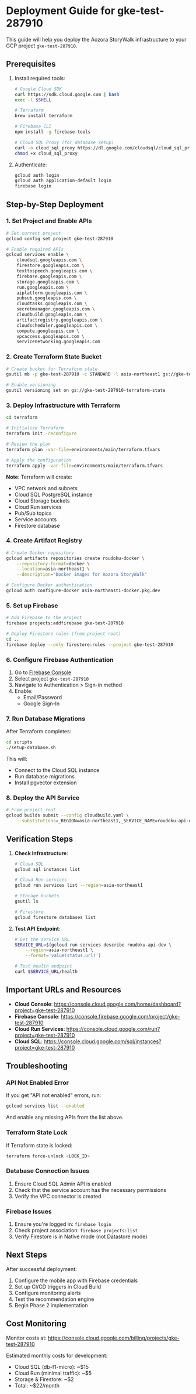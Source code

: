 # Deployment Guide for gke-test-287910

This guide will help you deploy the Aozora StoryWalk infrastructure to your GCP project `gke-test-287910`.

## Prerequisites

1. Install required tools:
   ```bash
   # Google Cloud SDK
   curl https://sdk.cloud.google.com | bash
   exec -l $SHELL
   
   # Terraform
   brew install terraform
   
   # Firebase CLI
   npm install -g firebase-tools
   
   # Cloud SQL Proxy (for database setup)
   curl -o cloud_sql_proxy https://dl.google.com/cloudsql/cloud_sql_proxy.darwin.amd64
   chmod +x cloud_sql_proxy
   ```

2. Authenticate:
   ```bash
   gcloud auth login
   gcloud auth application-default login
   firebase login
   ```

## Step-by-Step Deployment

### 1. Set Project and Enable APIs

```bash
# Set current project
gcloud config set project gke-test-287910

# Enable required APIs
gcloud services enable \
    cloudsql.googleapis.com \
    firestore.googleapis.com \
    texttospeech.googleapis.com \
    firebase.googleapis.com \
    storage.googleapis.com \
    run.googleapis.com \
    aiplatform.googleapis.com \
    pubsub.googleapis.com \
    cloudtasks.googleapis.com \
    secretmanager.googleapis.com \
    cloudbuild.googleapis.com \
    artifactregistry.googleapis.com \
    cloudscheduler.googleapis.com \
    compute.googleapis.com \
    vpcaccess.googleapis.com \
    servicenetworking.googleapis.com
```

### 2. Create Terraform State Bucket

```bash
# Create bucket for Terraform state
gsutil mb -p gke-test-287910 -c STANDARD -l asia-northeast1 gs://gke-test-287910-terraform-state

# Enable versioning
gsutil versioning set on gs://gke-test-287910-terraform-state
```

### 3. Deploy Infrastructure with Terraform

```bash
cd terraform

# Initialize Terraform
terraform init -reconfigure

# Review the plan
terraform plan -var-file=environments/main/terraform.tfvars

# Apply the configuration
terraform apply -var-file=environments/main/terraform.tfvars
```

**Note**: Terraform will create:
- VPC network and subnets
- Cloud SQL PostgreSQL instance
- Cloud Storage buckets
- Cloud Run services
- Pub/Sub topics
- Service accounts
- Firestore database

### 4. Create Artifact Registry

```bash
# Create Docker repository
gcloud artifacts repositories create roudoku-docker \
    --repository-format=docker \
    --location=asia-northeast1 \
    --description="Docker images for Aozora StoryWalk"

# Configure Docker authentication
gcloud auth configure-docker asia-northeast1-docker.pkg.dev
```

### 5. Set up Firebase

```bash
# Add Firebase to the project
firebase projects:addfirebase gke-test-287910

# Deploy Firestore rules (from project root)
cd ..
firebase deploy --only firestore:rules --project gke-test-287910
```

### 6. Configure Firebase Authentication

1. Go to [Firebase Console](https://console.firebase.google.com)
2. Select project `gke-test-287910`
3. Navigate to Authentication > Sign-in method
4. Enable:
   - Email/Password
   - Google Sign-In

### 7. Run Database Migrations

After Terraform completes:

```bash
cd scripts
./setup-database.sh
```

This will:
- Connect to the Cloud SQL instance
- Run database migrations
- Install pgvector extension

### 8. Deploy the API Service

```bash
# From project root
gcloud builds submit --config cloudbuild.yaml \
    --substitutions=_REGION=asia-northeast1,_SERVICE_NAME=roudoku-api-dev
```

## Verification Steps

1. **Check Infrastructure**:
   ```bash
   # Cloud SQL
   gcloud sql instances list
   
   # Cloud Run services
   gcloud run services list --region=asia-northeast1
   
   # Storage buckets
   gsutil ls
   
   # Firestore
   gcloud firestore databases list
   ```

2. **Test API Endpoint**:
   ```bash
   # Get the service URL
   SERVICE_URL=$(gcloud run services describe roudoku-api-dev \
       --region=asia-northeast1 \
       --format='value(status.url)')
   
   # Test health endpoint
   curl $SERVICE_URL/health
   ```

## Important URLs and Resources

- **Cloud Console**: https://console.cloud.google.com/home/dashboard?project=gke-test-287910
- **Firebase Console**: https://console.firebase.google.com/project/gke-test-287910
- **Cloud Run Services**: https://console.cloud.google.com/run?project=gke-test-287910
- **Cloud SQL**: https://console.cloud.google.com/sql/instances?project=gke-test-287910

## Troubleshooting

### API Not Enabled Error
If you get "API not enabled" errors, run:
```bash
gcloud services list --enabled
```
And enable any missing APIs from the list above.

### Terraform State Lock
If Terraform state is locked:
```bash
terraform force-unlock <LOCK_ID>
```

### Database Connection Issues
1. Ensure Cloud SQL Admin API is enabled
2. Check that the service account has the necessary permissions
3. Verify the VPC connector is created

### Firebase Issues
1. Ensure you're logged in: `firebase login`
2. Check project association: `firebase projects:list`
3. Verify Firestore is in Native mode (not Datastore mode)

## Next Steps

After successful deployment:
1. Configure the mobile app with Firebase credentials
2. Set up CI/CD triggers in Cloud Build
3. Configure monitoring alerts
4. Test the recommendation engine
5. Begin Phase 2 implementation

## Cost Monitoring

Monitor costs at: https://console.cloud.google.com/billing/projects/gke-test-287910

Estimated monthly costs for development:
- Cloud SQL (db-f1-micro): ~$15
- Cloud Run (minimal traffic): ~$5
- Storage & Firestore: ~$2
- Total: ~$22/month